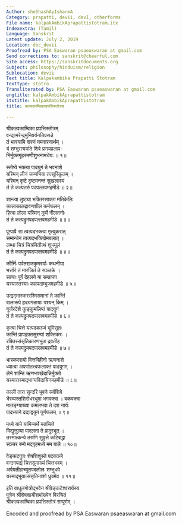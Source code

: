 ```yaml
---
Author: sheShashAyIsharmA
Category: prapatti, devii, devI, otherforms
File name: kalpakAmbikAprapattistotram.itx
Indexextra: (Tamil)
Language: Sanskrit
Latest update: July 2, 2019
Location: doc_devii
Proofread by: PSA Easwaran psaeaswaran at gmail.com
Send corrections to: sanskrit@cheerful.com
Site access: https://sanskritdocuments.org
Subject: philosophy/hinduism/religion
Sublocation: devii
Text title: Kalpakambika Prapatti Stotram
Texttype: stotra
Transliterated by: PSA Easwaran psaeaswaran at gmail.com
engtitle: kalpakAmbikAprapattistotram
itxtitle: kalpakAmbikAprapattistotram
title: कल्पकाम्बिकाप्रपत्तिस्तोत्रम्

---
```

  
 श्रीकल्पकाम्बिका प्रपत्तिस्तोत्रम्   
वन्द्यामरेन्द्रमुनिवर्यनतिप्रसन्ने  
     तं भावयामि शरणं यमवारणार्थम् ।  
यं शम्भुराश्रयति शिवे प्रणयप्रलाप-  
     निर्मुक्तगूढरमणीशुभनामधेयः ॥ १॥  
  
स्तोष्ये भक्त्या पादयुगं ते भवनाशे  
     यस्मिन् लीनं जन्मभिया तत्सूरिकुलम् ।  
यस्मिन् दृष्टे दृष्टमनन्तं सुखलास्यं  
     तं ते कल्पतरुं पदपल्लवमहमीडे ॥ २॥  
  
शान्त्या तुष्ट्या भक्तिरसाक्ता मतिकेलिः  
     कालाकालद्रावणशीलं कर्मफलम् ।  
हित्वा लोला यस्मिन् कूर्मे नीलतनोः  
     तं ते कल्पद्रुमपदपल्लवमहमीडे ॥ ३॥  
  
पूम्पावै सा त्वत्पदभक्त्या मृत्युकरात्  
     सम्बन्धेन त्वत्पदभक्तिप्रेमबलात् ।  
लब्धा चित्रं चित्रमितीत्थं शुभमूलं  
     तं ते कल्पद्रुमपदपल्लवमहमीडे ॥ ४॥  
  
कीर्त्तिः पर्वतराजकुमरर्याः कथनीया  
     भर्त्तारं तं मारजितं ते सञ्चक्रे ।  
सत्याः पूर्वं देहलये या सम्प्राप्ता  
     यस्यास्तस्याः कम्रपदाम्बुजमहमीडे ॥ ५॥  
  
उद्यद्भास्कररश्मिसमानां ते कान्तिं  
     बालारूपे हृदयगतायाः पश्यन् किम् ।  
गूर्जरदेशे कुङ्कुमलिप्तं पादयुगं  
     तं ते कल्पद्रुमपदपल्लवमहमीडे ॥ ६॥  
  
कृत्वा चित्ते यत्पदकञ्जं भूमिसुतः  
     कान्तिं प्रापद्रक्तसुरम्यां शक्तिकरः ।  
रक्तिस्संसृतिकारणभूता द्रवतीह  
     तं ते कल्पद्रुमपदपल्लवमहमीडे ॥ ७॥  
  
भास्कररायो वित्तविहीनो ऋणनाशे  
     ध्यात्वा अपर्णातत्त्वफलाक्तं पादयुगम् ।  
लेभे शान्तिं ऋणभवखेदान्निर्मुक्तो  
     यस्मात्तस्माद्भाग्यविदायिनमहमीडे ॥ ८॥  
  
काली तारा सुन्दरि भुवने सर्वशिवे  
     भैरव्यस्तशिरोधरधूमा  भगवक्त्रा । बकवक्त्रा  
मातङ्ग्याख्या कमलभवा ते दश नार्यः  
     पादध्याने दद्याद्वयुनं पूर्णफलम् ॥ ९॥  
  
मध्ये यामे यामिन्यर्थे यतचित्ते  
     विद्युत्तुल्या पादलता ते प्रादुरभूत् ।  
तस्मात्कन्ये तरुणि सुवृत्ते कटिबद्धा  
     सञ्चर रम्ये मद्गृहमध्ये मम बाले ॥ १०॥  
  
वेङ्कटपुत्रः शेषशिशुस्ते पदकञ्जे  
     वन्दनपद्यं चित्तसुमाख्यं चित्तभवम् ।  
अर्पयतीहाच्युतपदलोलः शम्भुधवे  
     यस्माद्भूयात्संसृतिनाशो ध्रुवमेव ॥ ११॥  
  
इति वाधूलगोत्रोद्भवेन श्रीवेङ्कटेश्वरार्यस्य  
पुत्रेण श्रीशेषशायीशर्माख्येन विरचितं  
श्रीकल्पकाम्बिका प्रपत्तिस्तोत्रं सम्पूर्णम् ।  
  
Encoded and proofread by PSA Easwaran psaeaswaran at gmail.com  
  
